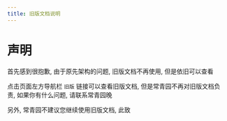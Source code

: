 ```yaml
---
title: 旧版文档说明
---
```


# 声明
首先感到很抱歉, 由于原先架构的问题, 旧版文档不再使用, 但是依旧可以查看

点击页面左方导航栏 `旧版` 链接可以查看旧版文档, 但是常青园不再对旧版文档负责, 如果你有什么问题, 请联系常青园晚

另外, 常青园不建议您继续使用旧版文档, 此致


